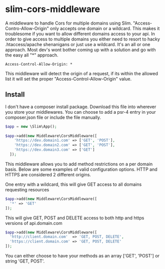 # slim-cors-middleware
A middleware to handle Cors for multiple domains using Slim. "Access-Contro-Allow-Origin" only accepts one domain or a wildcard.  This makes it troublesome if you want to allow different domains access to your api. In order to give access to multiple domains you either need to resort to hacky .htaccess/apache shenanigans or just use a wildcard. It's an all or one approach. Most dev's wont bother coming up with a solution and go with the easy all "*" approach.

```
Access-Control-Allow-Origin: *
```

This middleware will detect the origin of a request, if its within the allowed list it will set the proper "Access-Control-Allow-Origin" value.


## Install

I don't have a composer install package.  Download this file into wherever you store your middlewares.  You can choose to add a psr-4 entry in your composer.json file or include the file manually.

```php
$app = new \Slim\App();
    
$app->add(new Middleware\CorsMiddleware([
    'https://dev.domain1.com' => ['GET', 'POST'],
    'https://dev.domain2.com' => ['GET', 'POST'],
    'https://dev.domain3.com' => ['GET']
  ]);
```

This middleware allows you to add method restrictions on a per domain basis. Below are some examples of valid configuration options. HTTP and HTTPS are considered 2 different origins.

One entry with a wildcard, this will give GET access to all domains requesting resources
```php
$app->add(new Middleware\CorsMiddleware([
  '*' => 'GET'
]);
```

This will give GET, POST and DELETE access to both http and https versions of api.domain.com
```php
$app->add(new Middleware\CorsMiddleware([
  'http://client.domain.com'  => 'GET, POST, DELETE',
  'https://client.domain.com' => 'GET, POST, DELETE'
]);
```

You can either choose to have your methods as an array ['GET', 'POST'] or string 'GET, POST'.
